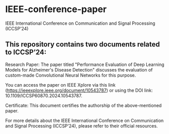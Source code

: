 # IEEE-conference-paper
IEEE International Conference on Communication and Signal Processing (ICCSP’24)

## This repository contains two documents related to ICCSP’24:
Research Paper: The paper titled "Performance Evaluation of Deep Learning Models for Alzheimer's Disease Detection" discusses the evaluation of custom-made Convolutional Neural Networks for this purpose.

You can access the paper on IEEE Xplore via this link (https://ieeexplore.ieee.org/document/10543787) or using the DOI link: 10.1109/ICCSP60870.2024.10543787.

Certificate: This document certifies the authorship of the above-mentioned paper.

For more details about the IEEE International Conference on Communication and Signal Processing (ICCSP’24), please refer to their official resources.
